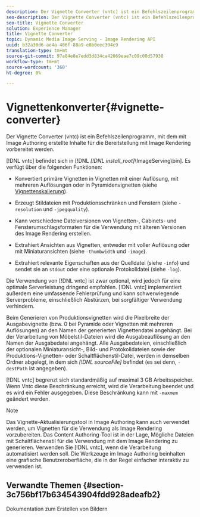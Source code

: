 ```yaml
---
description: Der Vignette Converter (vntc) ist ein Befehlszeilenprogramm, mit dem mit Image Authoring erstellte Inhalte für die Bereitstellung mit Image Rendering vorbereitet werden.
seo-description: Der Vignette Converter (vntc) ist ein Befehlszeilenprogramm, mit dem mit Image Authoring erstellte Inhalte für die Bereitstellung mit Image Rendering vorbereitet werden.
seo-title: Vignette Converter
solution: Experience Manager
title: Vignette Converter
topic: Dynamic Media Image Serving - Image Rendering API
uuid: b32a30d6-ae4a-406f-88a9-e8b0eec394c9
translation-type: tm+mt
source-git-commit: 97a84e8e7edd3d834ca42069eae7c09c00d57938
workflow-type: tm+mt
source-wordcount: '360'
ht-degree: 0%

---
```



# Vignettenkonverter{#vignette-converter}

Der Vignette Converter (vntc) ist ein Befehlszeilenprogramm, mit dem mit Image Authoring erstellte Inhalte für die Bereitstellung mit Image Rendering vorbereitet werden.

[!DNL vntc] befindet sich in [!DNL  *[!DNL install_root]*\ImageServing\bin]. Es verfügt über die folgenden Funktionen:

* Konvertiert primäre Vignetten in Vignetten mit einer Auflösung, mit mehreren Auflösungen oder in Pyramidenvignetten (siehe [Vignettenskalierung](../../../../ir-api/vntc/utilities/c-ir-vignette-converter-vntc/c-ir-vignette-scaling.md#concept-e373a29c2f954df98d704c7723804585)).
* Erzeugt Stildateien mit Produktionsschränken und Fenstern (siehe `-resolution` und `-jpegquality`).

* Kann verschiedene Dateiversionen von Vignetten-, Cabinets- und Fensterumschlagsformaten für die Verwendung mit älteren Versionen des Image Rendering erstellen.
* Extrahiert Ansichten aus Vignetten, entweder mit voller Auflösung oder mit Miniaturansichten (siehe `-thumbwidth` und `-image`).
* Extrahiert relevante Eigenschaften aus der Quelldatei (siehe `-info`) und sendet sie an `stdout` oder eine optionale Protokolldatei (siehe `-log`).

Die Verwendung von [!DNL vntc] ist zwar optional, wird jedoch für eine optimale Serverleistung dringend empfohlen. [!DNL vntc] implementiert außerdem eine umfassende Fehlerprüfung und kann schwerwiegende Serverprobleme, einschließlich Abstürzen, bei sorgfältiger Verwendung verhindern.

Beim Generieren von Produktionsvignetten wird die Pixelbreite der Ausgabevignette (bzw. 0 bei Pyramide oder Vignetten mit mehreren Auflösungen) an den Namen der generierten Vignettendatei angehängt. Bei der Verarbeitung von Möbelstil-Dateien wird die Ausgabeauflösung an den Namen der Ausgabedatei angehängt. Alle Ausgabedateien, einschließlich der optionalen Miniaturansicht-, Bild- und Protokolldateien sowie der Produktions-Vignetten- oder Schaltflächenstil-Datei, werden in demselben Ordner abgelegt, in dem sich *[!DNL sourceFile]* befindet (es sei denn, `-destPath` ist angegeben).

[!DNL vntc] begrenzt sich standardmäßig auf maximal 3 GB Arbeitsspeicher. Wenn Vntc diese Beschränkung erreicht, wird die Verarbeitung beendet und es wird ein Fehler ausgegeben. Diese Beschränkung kann mit `-maxmem` geändert werden.

>[!NOTE]
>
>Das Vignette-Aktualisierungstool in Image Authoring kann auch verwendet werden, um Vignetten für die Verwendung als Image Rendering vorzubereiten. Das Content Authoring-Tool ist in der Lage, Mögliche Dateien mit Schaltflächenstil für die Verwendung mit dem Image Rendering zu generieren. Verwenden Sie [!DNL vntc], wenn die Verarbeitung automatisiert werden soll. Die Werkzeuge im Image Authoring beinhalten eine grafische Benutzeroberfläche, die in der Regel einfacher interaktiv zu verwenden ist.

## Verwandte Themen {#section-3c756bf17b634543904fdd928adeafb2}

Dokumentation zum Erstellen von Bildern
